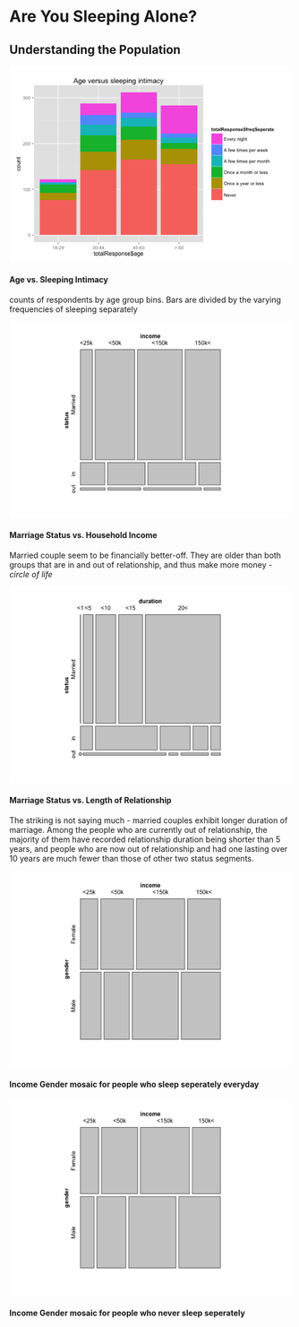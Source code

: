 <h1>Are You Sleeping Alone?</h1>
<h2>Understanding the Population</h2>
<img src = "./img/ageVSintimacy.png">
<h4>Age vs. Sleeping Intimacy</h4>
<p>counts of respondents by age group bins. Bars are divided by the varying frequencies of sleeping separately</p>
<img src = "./img/mosaic_status_income.png">
<h4>Marriage Status vs. Household Income</h4>
<p>Married couple seem to be financially better-off. They are older than both groups that are in and out of relationship, and thus make more money - <i>circle of life</i></p>
<img src = "./img/mosaic_status_duration.png">
<h4>Marriage Status vs. Length of Relationship</h4>
<p>The striking is not saying much - married couples exhibit longer duration of marriage. Among the people who are currently out of relationship, the  majority of them have recorded relationship duration being shorter than 5 years, and people who are now out of relationship and had one lasting over 10 years are much fewer than those of other two status segments.</p>
<img src = "./img/EN_incomeVSgender.png">
<h4>Income Gender mosaic for people who sleep seperately everyday</h4>
<img src = "./img/Never_incomeVSgender.png">
<h4>Income Gender mosaic for people who never sleep seperately</h4>
